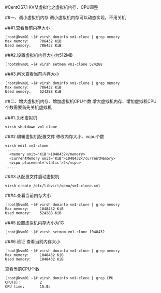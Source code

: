 #CentOS7.1 KVM虚拟化之虚拟机内存、CPU调整

##一、调小虚拟机内存
调小虚拟机内存可以动态实现，不用关机

###1.查看当前内存大小
```
[root@kvm01 ~]# virsh dominfo vm1-clone | grep memory
Max memory:     786432 KiB
Used memory:    786432 KiB
```
###2.设置虚拟机内存大小为512MB
```
[root@kvm01 ~]# virsh setmem vm1-clone 524288
```
###3.再次查看当前内存大小
```
[root@kvm01 ~]# virsh dominfo vm1-clone | grep memory
Max memory:     786432 KiB
Used memory:    524288 KiB
```

##二、增大虚拟机内存、增加虚拟机CPU个数
增大虚拟机内存、增加虚拟机CPU个数需要首先关机虚拟机

###1.关闭虚拟机
```
virsh shutdown vm1-clone
```
###2.编辑虚拟机配置文件
修改内存大小、vcpu个数
```
virsh edit vm1-clone
......
  <memory unit='KiB'>1048432</memory>
  <currentMemory unit='KiB'>1048432</currentMemory>
  <vcpu placement='static'>2</vcpu>
......
```
###3.从配置文件启动虚拟机
```
virsh create /etc/libvirt/qemu/vm1-clone.xml
```
###4.查看当前内存大小
```
[root@kvm01 ~]# virsh dominfo vm1-clone | grep memory
Max memory:     1048432 KiB
Used memory:    524288 KiB
```
###5.设置虚拟机内存大小为1G
```
[root@kvm01 ~]# virsh setmem vm1-clone 1048432
```
###6.验证
查看当前内存大小
```
[root@kvm01 ~]# virsh dominfo vm1-clone | grep memory
Max memory:     1048432 KiB
Used memory:    1048432 KiB
```
查看当前CPU个数
```
[root@kvm01 ~]# virsh dominfo vm1-clone | grep CPU
CPU(s):         2
CPU time:       15.0s
```

